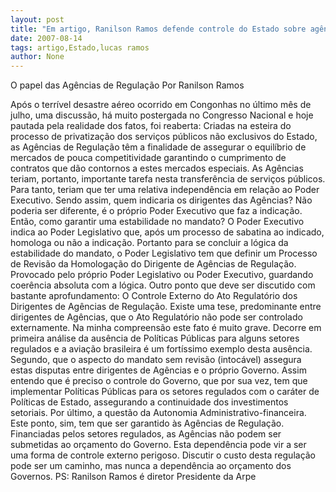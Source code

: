 ```yaml
---
layout: post
title: "Em artigo, Ranilson Ramos defende controle do Estado sobre agências reguladoras"
date: 2007-08-14
tags: artigo,Estado,lucas ramos
author: None
---
```

O papel das Ag&ecirc;ncias de Regula&ccedil;&atilde;o
Por Ranilson Ramos

Ap&oacute;s o terr&iacute;vel desastre a&eacute;reo ocorrido em Congonhas no &uacute;ltimo m&ecirc;s de julho, uma discuss&atilde;o, h&aacute; muito postergada no Congresso Nacional e hoje pautada pela realidade dos fatos, foi reaberta:
Criadas na esteira do processo de privatiza&ccedil;&atilde;o dos servi&ccedil;os p&uacute;blicos n&atilde;o exclusivos do Estado, as Ag&ecirc;ncias de Regula&ccedil;&atilde;o t&ecirc;m a finalidade de assegurar o equil&iacute;brio de mercados de pouca competitividade garantindo o cumprimento de contratos que d&atilde;o contornos a estes mercados especiais. 
As Ag&ecirc;ncias teriam, portanto, importante tarefa nesta transfer&ecirc;ncia de servi&ccedil;os p&uacute;blicos. Para tanto, teriam que ter uma relativa independ&ecirc;ncia em rela&ccedil;&atilde;o ao Poder Executivo. Sendo assim, quem indicaria os dirigentes das Ag&ecirc;ncias? N&atilde;o poderia ser diferente, &eacute; o pr&oacute;prio Poder Executivo que faz a indica&ccedil;&atilde;o. Ent&atilde;o, como garantir uma estabilidade no mandato? 
O Poder Executivo indica ao Poder Legislativo que, ap&oacute;s um processo de sabatina ao indicado, homologa ou n&atilde;o a indica&ccedil;&atilde;o. Portanto para se concluir a l&oacute;gica da estabilidade do mandato, o Poder Legislativo tem que definir um Processo de Revis&atilde;o da Homologa&ccedil;&atilde;o do Dirigente de Ag&ecirc;ncias de Regula&ccedil;&atilde;o. Provocado pelo pr&oacute;prio Poder Legislativo ou Poder Executivo, guardando coer&ecirc;ncia absoluta com a l&oacute;gica. 
Outro ponto que deve ser discutido com bastante aprofundamento: O Controle Externo do Ato Regulat&oacute;rio dos Dirigentes de Ag&ecirc;ncias de Regula&ccedil;&atilde;o.
Existe uma tese, predominante entre dirigentes de Ag&ecirc;ncias, que o Ato Regulat&oacute;rio n&atilde;o pode ser controlado externamente. Na minha compreens&atilde;o este fato &eacute; muito grave. Decorre em primeira an&aacute;lise da aus&ecirc;ncia de Pol&iacute;ticas P&uacute;blicas para alguns setores regulados e a avia&ccedil;&atilde;o brasileira &eacute; um fort&iacute;ssimo exemplo desta aus&ecirc;ncia. Segundo, que o aspecto do mandato sem revis&atilde;o (intoc&aacute;vel) assegura estas disputas entre dirigentes de Ag&ecirc;ncias e o pr&oacute;prio Governo. Assim entendo que &eacute; preciso o controle do Governo, que por sua vez, tem que implementar Pol&iacute;ticas P&uacute;blicas para os setores regulados com o car&aacute;ter de Pol&iacute;ticas de Estado, assegurando a continuidade dos investimentos setoriais. 
Por &uacute;ltimo, a quest&atilde;o da Autonomia Administrativo-financeira.&nbsp; Este ponto, sim, tem que ser garantido &agrave;s Ag&ecirc;ncias de Regula&ccedil;&atilde;o.&nbsp; Financiadas pelos setores regulados, as Ag&ecirc;ncias n&atilde;o podem ser submetidas ao or&ccedil;amento do Governo. Esta depend&ecirc;ncia pode vir a ser uma forma de controle externo perigoso. Discutir o custo desta regula&ccedil;&atilde;o pode ser um caminho, mas nunca a depend&ecirc;ncia ao or&ccedil;amento dos Governos. 
PS: Ranilson Ramos &eacute; diretor Presidente da Arpe
 